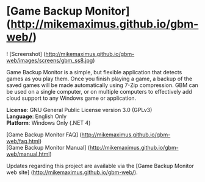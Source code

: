 # [Game Backup Monitor] (http://mikemaximus.github.io/gbm-web/)

! [Screenshot] (http://mikemaximus.github.io/gbm-web/images/screens/gbm_ss8.jpg)

Game Backup Monitor is a simple, but flexible application that detects games as you play them.  Once you finish playing a game, a backup of the saved games will be made automatically using 7-Zip compression.  GBM can be used on a single computer, or on multiple computers to effectively add cloud support to any Windows game or application.

**License**: GNU General Public License version 3.0 (GPLv3)<br />
**Language**: English Only<br />
**Platform**: Windows Only (.NET 4)

[Game Backup Monitor FAQ] (http://mikemaximus.github.io/gbm-web/faq.html) <br />
[Game Backup Monitor Manual] (http://mikemaximus.github.io/gbm-web/manual.html)

Updates regarding this project are available via the [Game Backup Monitor web site] (http://mikemaximus.github.io/gbm-web/).
